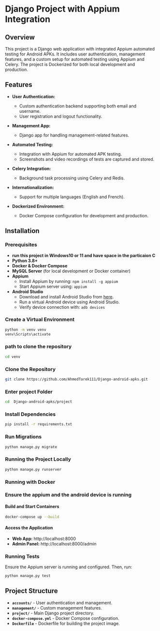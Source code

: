 # Django Project with Appium Integration

## Overview

This project is a Django web application with integrated Appium automated testing for Android APKs. It includes user authentication, management features, and a custom setup for automated testing using Appium and Celery. The project is Dockerized for both local development and production.

## Features

- **User Authentication:**
  - Custom authentication backend supporting both email and username.
  - User registration and logout functionality.
  
- **Management App:**
  - Django app for handling management-related features.

- **Automated Testing:**
  - Integration with Appium for automated APK testing.
  - Screenshots and video recordings of tests are captured and stored.

- **Celery Integration:**
  - Background task processing using Celery and Redis.
  
- **Internationalization:**
  - Support for multiple languages (English and French).

- **Dockerized Environment:**
  - Docker Compose configuration for development and production.

## Installation

### Prerequisites
- **run this project in Windows10 or 11 and have space in the particaion C**
- **Python 3.8+**
- **Docker & Docker Compose**
- **MySQL Server** (for local development or Docker container)
- **Appium** 
  - Install Appium by running: `npm install -g appium`
  - Start Appium server using: `appium`
- **Android Studio**
  - Download and install Android Studio from [here](https://developer.android.com/studio).
  - Run a virtual Android device using Android Studio.
  - Verify device connection with: `adb devices`



### Create a Virtual Environment 

```bash
python -m venv venv
venv\Scripts\activate
```
### path to clone the repository

```bash
cd venv
 ```

### Clone the Repository

```bash
git clone https://github.com/AhmedTarek111/Django-android-apks.git
```
### Enter project Folder

```bash
cd  Django-android-apks/project
 ```
### Install Dependencies

```bash
pip install -r requirements.txt
```


### Run Migrations

```bash
python manage.py migrate
```

### Running the Project Locally

```bash
python manage.py runserver
```

### Running with Docker
### Ensure the appium and the android device is running 
#### Build and Start Containers

```bash
docker-compose up --build
```

#### Access the Application

- **Web App:** http://localhost:8000
- **Admin Panel:** http://localhost:8000/admin

### Running Tests

Ensure the Appium server is running and configured. Then, run:

```bash
python manage.py test
```



## Project Structure

- **`accounts/`** - User authentication and management.
- **`management/`** - Custom management features.
- **`project/`** - Main Django project directory.
- **`docker-compose.yml`** - Docker Compose configuration.
- **`Dockerfile`** - Dockerfile for building the project image.

